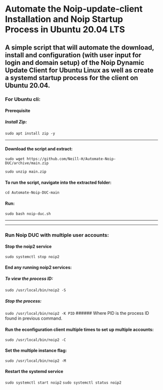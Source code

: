 # Automate the Noip-update-client Installation and Noip Startup Process in Ubuntu 20.04 LTS


## A simple script that will automate the download, install and configuration (with user input for login and domain setup) of the Noip Dynamic Update Client for Ubuntu Linux as well as create a systemd startup process for the client on Ubuntu 20.04.


### For Ubuntu cli:

#### Prerequisite 
##### Install Zip:

``` sudo apt install zip -y ```

----------------------------------------------------------------------------------

#### Download the script and extract:

``` sudo wget https://github.com/Neill-H/Automate-Noip-DUC/archive/main.zip  ```

``` sudo unzip main.zip ```


#### To run the script, navigate into the extracted folder:

``` cd Automate-Noip-DUC-main ```


#### Run:

``` sudo bash noip-duc.sh ```

----------------------------------------------------------------------------------
----------------------------------------------------------------------------------

### Run Noip DUC with multiple user accounts:

#### Stop the noip2 service

``` sudo systemctl stop noip2 ```

#### End any running noip2 services:
##### To view the process ID:

``` sudo /usr/local/bin/noip2 -S ```

##### Stop the process:

``` sudo /usr/local/bin/noip2 -K PID ```     ###### Where PID is the process ID found in previous command.

#### Run the econfiguration client multiple times to set up multiple accounts:

``` sudo /usr/local/bin/noip2 -C ```

#### Set the multiple instance flag:

``` sudo /usr/local/bin/noip2 -M ```

#### Restart the systemd service

``` sudo systemctl start noip2 ```
``` sudo systemctl status noip2 ```
